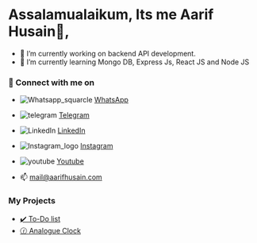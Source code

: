 # Assalamualaikum, Its me Aarif Husain👋,


- 🔭 I’m currently working on backend API development. 
- 🌱 I’m currently learning Mongo DB, Express Js, React JS and Node JS

### 🔗 Connect with me on

- ![Whatsapp_squarcle](https://user-images.githubusercontent.com/37788558/211183671-90517760-b24e-4e45-9656-e4cb7d73b9c1.svg) [WhatsApp](https://wa.me/918884446009)

- ![telegram](https://user-images.githubusercontent.com/37788558/211183677-b8b055ac-f9f7-4b35-b3ca-eb5399519563.svg) [Telegram](https://telegram.me/aarifhusaincom)

- ![LinkedIn](https://user-images.githubusercontent.com/37788558/211183776-521b2715-2bdb-47de-bbc9-a6082056ac4b.svg) [LinkedIn](https://www.linkedin.com/in/aarifhusaincom/)

- ![Instagram_logo](https://user-images.githubusercontent.com/37788558/211183686-5b4a5301-0564-4e90-b245-cb716806d229.svg) [Instagram](https://www.Instagram.com/in/aarifhusaincom/)

- ![youtube](https://user-images.githubusercontent.com/37788558/211183688-8bf8cc95-7c82-442a-bb77-984b1e999ae0.svg) [Youtube](https://www.Youtube.com/c/aarifhusaincom/)




- 📫 mail@aarifhusain.com

### My Projects
- [✔️ To-Do list](https://aarifhusain.com/Projects/vanilla-javascript-todo/)
- [🕜 Analogue Clock](https://aarifhusain.com/Projects/analogue-clock/)
